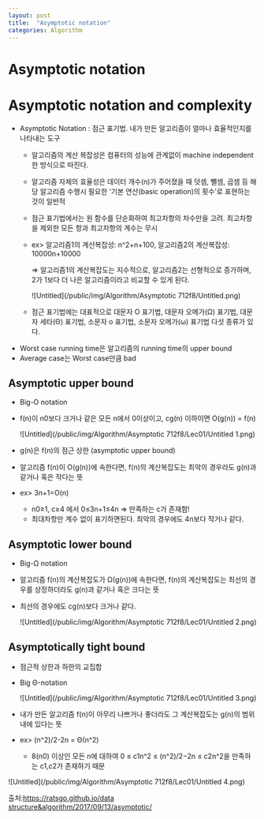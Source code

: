 ```yaml
---
layout: post
title:  "Asymptotic notation"
categories: Algorithm
---
```


# Asymptotic notation

# Asymptotic notation and complexity

- Asymptotic Notation : 점근 표기법. 내가 만든 알고리즘이 얼마나 효율적인지를 나타내는 도구
    - 알고리즘의 계산 복잡성은 컴퓨터의 성능에 관계없이 machine independent한 방식으로 따진다.
    - 알고리즘 자체의 효율성은 데이터 개수(n)가 주어졌을 때 덧셈, 뺄셈, 곱셈 등 해당 알고리즘 수행시 필요한 ‘기본 연산(basic operation)의 횟수’로 표현하는 것이 일반적
    - 점근 표기법에서는 원 함수를 단순화하여 최고차항의 차수만을 고려. 최고차항을 제외한 모든 항과 최고차항의 계수는 무시
    - ex> 알고리즘1의 계산복잡성: n^2+n+100, 알고리즘2의 계산복잡성: 10000n+10000
        
        ⇒ 알고리즘1의 계산복잡도는 지수적으로, 알고리즘2는 선형적으로 증가하며, 2가 1보다 더 나은 알고리즘이라고 비교할 수 있게 된다.
        
        ![Untitled](/public/img/Algorithm/Asymptotic 712f8/Untitled.png)
        
    - 점근 표기법에는 대표적으로 대문자 O 표기법, 대문자 오메가(Ω) 표기법, 대문자 세타(Θ) 표기법, 소문자 o 표기법, 소문자 오메가(ω) 표기법 다섯 종류가 있다.
- Worst case running time은 알고리즘의 running time의 upper bound
- Average case는 Worst case만큼 bad

## Asymptotic upper bound

- Big-O notation
- f(n)이 n0보다 크거나 같은 모든 n에서 0이상이고, cg(n) 이하이면 O(g(n)) = f(n)
    
    ![Untitled](/public/img/Algorithm/Asymptotic 712f8/Lec01/Untitled 1.png)
    
- g(n)은 f(n)의 점근 상한 (asymptotic upper bound)
- 알고리즘 f(n)이 O(g(n))에 속한다면, f(n)의 계산복잡도는 최악의 경우라도 g(n)과 같거나 혹은 작다는 뜻
- ex> 3n+1=O(n)
    - n0≥1, c≥4 에서 0≤3n+1≤4n ⇒ 만족하는 c가 존재함!
    - 최대차항만 계수 없이 표기하면된다. 최악의 경우에도 4n보다 작거나 같다.

## Asymptotic lower bound

- Big-Ω notation
- 알고리즘 f(n)의 계산복잡도가 Ω(g(n))에 속한다면, f(n)의 계산복잡도는 최선의 경우를 상정하더라도 g(n)과 같거나 혹은 크다는 뜻
- 최선의 경우에도 cg(n)보다 크거나 같다.
    
    ![Untitled](/public/img/Algorithm/Asymptotic 712f8/Lec01/Untitled 2.png)
    

## Asymptotically tight bound

- 점근적 상한과 하한의 교집합
- Big Θ-notation
    
    ![Untitled](/public/img/Algorithm/Asymptotic 712f8/Lec01/Untitled 3.png)
    
- 내가 만든 알고리즘 f(n)이 아무리 나쁘거나 좋더라도 그 계산복잡도는 g(n)의 범위 내에 있다는 뜻
- ex> (n^2)/2-2n = Θ(n^2)
    - 8(n0) 이상인 모든 n에 대하여 0 ≤ c1n^2 ≤ (n^2)/2−2n ≤ c2n^2을 만족하는 c1,c2가 존재하기 때문

![Untitled](/public/img/Algorithm/Asymptotic 712f8/Lec01/Untitled 4.png)

출처:[https://ratsgo.github.io/data structure&algorithm/2017/09/13/asymptotic/](https://ratsgo.github.io/data%20structure&algorithm/2017/09/13/asymptotic/)